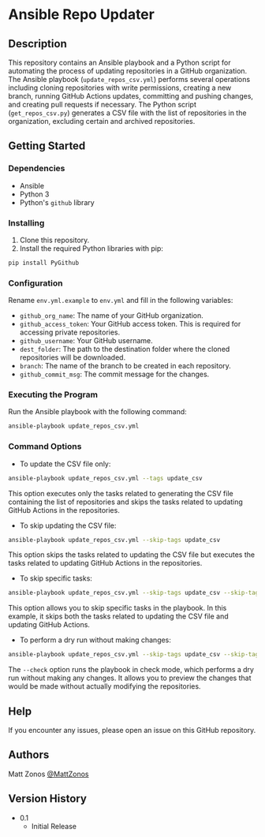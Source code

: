 # Ansible Repo Updater

## Description

This repository contains an Ansible playbook and a Python script for automating the process of updating repositories in a GitHub organization. The Ansible playbook (`update_repos_csv.yml`) performs several operations including cloning repositories with write permissions, creating a new branch, running GitHub Actions updates, committing and pushing changes, and creating pull requests if necessary. The Python script (`get_repos_csv.py`) generates a CSV file with the list of repositories in the organization, excluding certain and archived repositories.

## Getting Started

### Dependencies

- Ansible
- Python 3
- Python's `github` library

### Installing

1. Clone this repository.
2. Install the required Python libraries with pip:

```bash
pip install PyGithub
```

### Configuration

Rename `env.yml.example` to `env.yml` and fill in the following variables:

- `github_org_name`: The name of your GitHub organization.
- `github_access_token`: Your GitHub access token. This is required for accessing private repositories.
- `github_username`: Your GitHub username.
- `dest_folder`: The path to the destination folder where the cloned repositories will be downloaded.
- `branch`: The name of the branch to be created in each repository.
- `github_commit_msg`: The commit message for the changes.

### Executing the Program

Run the Ansible playbook with the following command:

```bash
ansible-playbook update_repos_csv.yml
```

### Command Options

- To update the CSV file only:

```bash
ansible-playbook update_repos_csv.yml --tags update_csv
```

  This option executes only the tasks related to generating the CSV file containing the list of repositories and skips the tasks related to updating GitHub Actions in the repositories.

- To skip updating the CSV file:

```bash
ansible-playbook update_repos_csv.yml --skip-tags update_csv
```

  This option skips the tasks related to updating the CSV file but executes the tasks related to updating GitHub Actions in the repositories.

- To skip specific tasks:

```bash
ansible-playbook update_repos_csv.yml --skip-tags update_csv --skip-tags update
```

  This option allows you to skip specific tasks in the playbook. In this example, it skips both the tasks related to updating the CSV file and updating GitHub Actions.

- To perform a dry run without making changes:

```bash
ansible-playbook update_repos_csv.yml --skip-tags update_csv --skip-tags update --check
```

  The `--check` option runs the playbook in check mode, which performs a dry run without making any changes. It allows you to preview the changes that would be made without actually modifying the repositories.

## Help

If you encounter any issues, please open an issue on this GitHub repository.

## Authors

Matt Zonos [@MattZonos](https://github.com/matt-zonos)

## Version History

- 0.1
  - Initial Release
